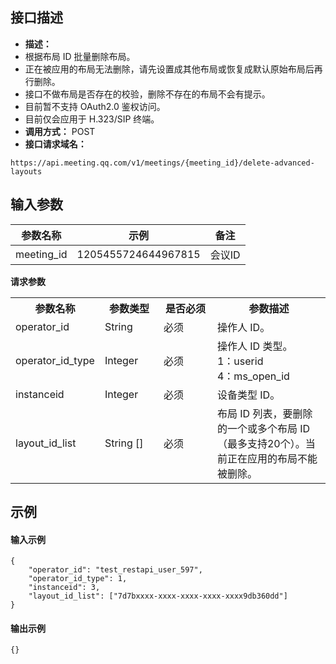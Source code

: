 ## 接口描述
- **描述：**
 - 根据布局 ID 批量删除布局。
 - 正在被应用的布局无法删除，请先设置成其他布局或恢复成默认原始布局后再行删除。
 - 接口不做布局是否存在的校验，删除不存在的布局不会有提示。
 - 目前暂不支持 OAuth2.0 鉴权访问。
 - 目前仅会应用于 H.323/SIP 终端。
- **调用方式：** POST
- **接口请求域名：** 
```josn
https://api.meeting.qq.com/v1/meetings/{meeting_id}/delete-advanced-layouts
```



## 输入参数
| 参数名称   | 示例                | 备注   |
| ---------- | ------------------- | ------ |
| meeting_id | 1205455724644967815 | 会议ID |

**请求参数**
<table>
   <tr>
      <th width="20%" >参数名称</td>
      <th width="20%" >参数类型</td>
      <th width="20%" >是否必须</td>
      <th width="40%" >参数描述</td>
   </tr>
   <tr>
      <td>operator_id</td>
      <td>String</td>
      <td>必须</td>
      <td>	操作人 ID。</td>
   </tr>
   <tr>
      <td>operator_id_type</td>
      <td>Integer</td>
      <td>必须</td>
    <td>操作人 ID 类型。<br>1：userid<br>4：ms_open_id</td>
   </tr>
   <tr>
      <td>instanceid</td>
      <td>Integer</td>
      <td>必须</td>
      <td>	设备类型 ID。</td>
   </tr>
   <tr>
      <td>layout_id_list</td>
      <td>	String []</td>
      <td>必须</td>
      <td>布局 ID 列表，要删除的一个或多个布局 ID（最多支持20个）。当前正在应用的布局不能被删除。</td>
   </tr>
</table>

## 示例
#### 输入示例
```plaintext
{
	"operator_id": "test_restapi_user_597",
	"operator_id_type": 1,
	"instanceid": 3,
	"layout_id_list": ["7d7bxxxx-xxxx-xxxx-xxxx-xxxx9db360dd"]
}
```

#### 输出示例
```plaintext
{}
```
